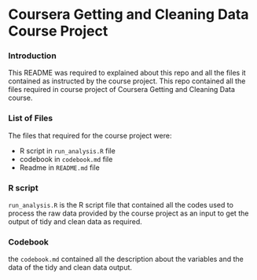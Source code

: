 Coursera Getting and Cleaning Data Course Project
==================================

### Introduction

This README was required to explained about this repo and all the files it contained as instructed by the course project. 
This repo contained all the files required in course project of Coursera Getting and Cleaning Data course.

### List of Files

The files that required for the course project were:

* R script in `run_analysis.R` file
* codebook in `codebook.md` file
* Readme in `README.md` file

### R script

`run_analysis.R` is the R script file that contained all the codes used to process the raw data provided by the course project as an input to get the output of tidy and clean data as required.

### Codebook

the `codebook.md` contained all the description about the variables and the data of the tidy and clean data output.


